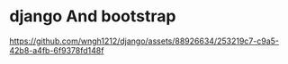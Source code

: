 # django And bootstrap
https://github.com/wngh1212/django/assets/88926634/253219c7-c9a5-42b8-a4fb-6f9378fd148f
